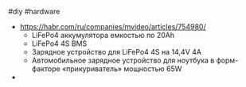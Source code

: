 #diy #hardware 
- https://habr.com/ru/companies/mvideo/articles/754980/
	- LiFePo4 аккумулятора емкостью по 20Ah
	- LiFePo4 4S BMS
	- Зарядное устройство для LiFePo4 4S на 14,4V 4А
	- Автомобильное зарядное устройство для ноутбука в форм-факторе «прикуриватель» мощностью 65W
- 